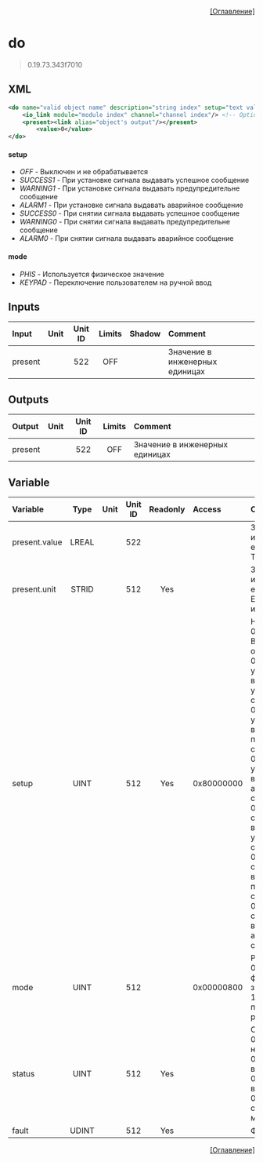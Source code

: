 <p align='right'><a href='index.html'>[Оглавление]</a></p>

# do
> 0.19.73.343f7010
## XML
````xml
<do name="valid object name" description="string index" setup="text value | text value | ... | text value" mode="text value" >
	<io_link module="module index" channel="channel index"/> <!-- Optional -->
	<present><link alias="object's output"/></present>
		<value>0</value>
</do>
````

#### setup
* _OFF_  - Выключен и не обрабатывается
* _SUCCESS1_  - При установке сигнала выдавать успешное сообщение
* _WARNING1_  - При установке сигнала выдавать предупредительне сообщение
* _ALARM1_  - При установке сигнала выдавать аварийное сообщение
* _SUCCESS0_  - При снятии сигнала выдавать успешное сообщение
* _WARNING0_  - При снятии сигнала выдавать предупредительне сообщение
* _ALARM0_  - При снятии сигнала выдавать аварийное сообщение

#### mode
* _PHIS_  - Используется физическое значение
* _KEYPAD_  - Переключение пользователем на ручной ввод

## Inputs
Input | Unit | Unit ID | Limits | Shadow | Comment
:-- |:--:|:--:|:--:|:--:|:--
present |  | 522 | OFF |  | Значение в инженерных единицах

## Outputs
Output | Unit | Unit ID | Limits | Comment
:-- |:--:|:--:|:--:|:--
present |  | 522 | OFF | Значение в инженерных единицах

## Variable
Variable | Type | Unit | Unit ID | Readonly | Access | Comment
:-- |:--:|:--:|:--:|:--:|:-- |:--
present.value | LREAL |  | 522 |  |   | Значение в инженерных единицах. Текущее значение
present.unit | STRID |  | 512 | Yes |   | Значение в инженерных единицах. Единицы измерения
setup | UINT |  | 512 | Yes | 0x80000000 | Настройка:<br/>0x0001: Выключен и не обрабатывается<br/>0x0002: При установке сигнала выдавать успешное сообщение<br/>0x0004: При установке сигнала выдавать предупредительне сообщение<br/>0x0008: При установке сигнала выдавать аварийное сообщение<br/>0x0010: При снятии сигнала выдавать успешное сообщение<br/>0x0020: При снятии сигнала выдавать предупредительне сообщение<br/>0x0040: При снятии сигнала выдавать аварийное сообщение<br/>
mode | UINT |  | 512 |  | 0x00000800 | Режим:<br/>0: Используется физическое значение<br/>1: Переключение пользователем на ручной ввод<br/>
status | UINT |  | 512 | Yes |   | Статус:<br/>0x0000: Статус неопределен<br/>0x0001: Сигнал выключен<br/>0x0002: Значение в норме<br/>0x0004: Выход из строя канала или модуля<br/>
fault | UDINT |  | 512 | Yes |   | Флаг ошибки


<p align='right'><a href='index.html'>[Оглавление]</a></p>

